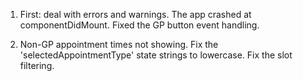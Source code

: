 1. First: deal with errors and warnings. The app crashed at componentDidMount. Fixed the GP button event handling.

2. Non-GP appointment times not showing. Fix the 'selectedAppointmentType' state strings to lowercase. Fix the slot filtering.
